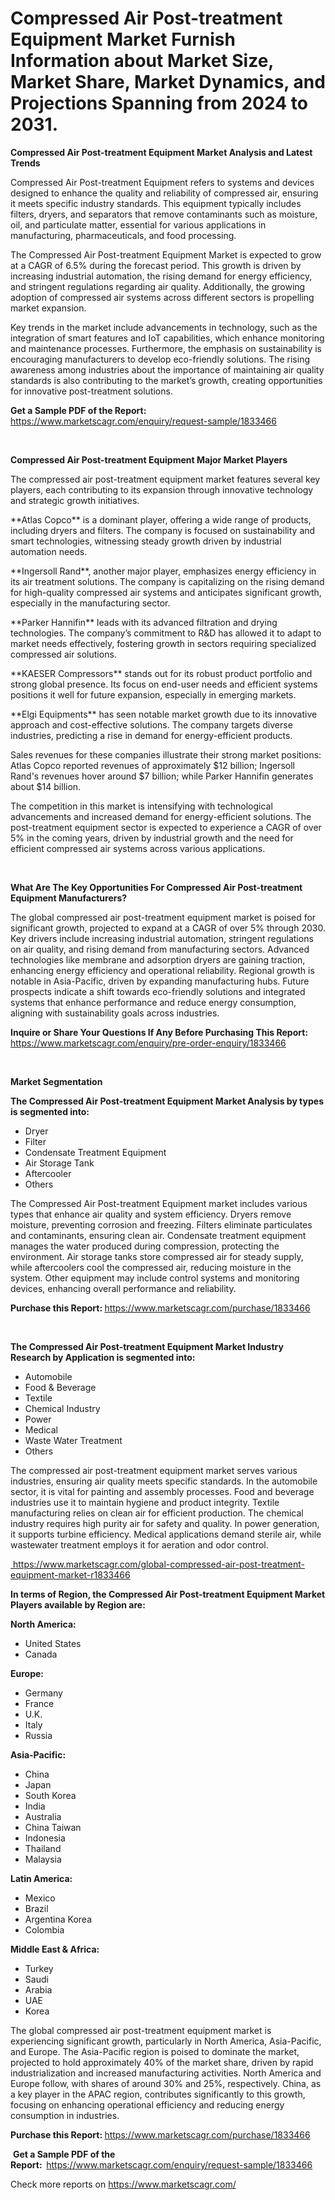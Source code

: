 <p><h1>Compressed Air Post-treatment Equipment Market Furnish Information about Market Size, Market Share, Market Dynamics, and Projections Spanning from 2024 to 2031.</h1></p><p><strong>Compressed Air Post-treatment Equipment Market Analysis and Latest Trends</strong></p>
<p><p>Compressed Air Post-treatment Equipment refers to systems and devices designed to enhance the quality and reliability of compressed air, ensuring it meets specific industry standards. This equipment typically includes filters, dryers, and separators that remove contaminants such as moisture, oil, and particulate matter, essential for various applications in manufacturing, pharmaceuticals, and food processing.</p><p>The Compressed Air Post-treatment Equipment Market is expected to grow at a CAGR of 6.5% during the forecast period. This growth is driven by increasing industrial automation, the rising demand for energy efficiency, and stringent regulations regarding air quality. Additionally, the growing adoption of compressed air systems across different sectors is propelling market expansion. </p><p>Key trends in the market include advancements in technology, such as the integration of smart features and IoT capabilities, which enhance monitoring and maintenance processes. Furthermore, the emphasis on sustainability is encouraging manufacturers to develop eco-friendly solutions. The rising awareness among industries about the importance of maintaining air quality standards is also contributing to the market’s growth, creating opportunities for innovative post-treatment solutions.</p></p>
<p><strong>Get a Sample PDF of the Report:&nbsp;</strong> <a href="https://www.marketscagr.com/enquiry/request-sample/1833466?utm_campaign=2008&utm_medium=2&utm_source=Github&utm_content=ia&utm_term=01012025&utm_id=compressed-air-post-treatment-equipment">https://www.marketscagr.com/enquiry/request-sample/1833466</a></p>
<p>&nbsp;</p>
<p><strong>Compressed Air Post-treatment Equipment Major Market Players</strong></p>
<p><p>The compressed air post-treatment equipment market features several key players, each contributing to its expansion through innovative technology and strategic growth initiatives. </p><p>**Atlas Copco** is a dominant player, offering a wide range of products, including dryers and filters. The company is focused on sustainability and smart technologies, witnessing steady growth driven by industrial automation needs.</p><p>**Ingersoll Rand**, another major player, emphasizes energy efficiency in its air treatment solutions. The company is capitalizing on the rising demand for high-quality compressed air systems and anticipates significant growth, especially in the manufacturing sector.</p><p>**Parker Hannifin** leads with its advanced filtration and drying technologies. The company’s commitment to R&D has allowed it to adapt to market needs effectively, fostering growth in sectors requiring specialized compressed air solutions.</p><p>**KAESER Compressors** stands out for its robust product portfolio and strong global presence. Its focus on end-user needs and efficient systems positions it well for future expansion, especially in emerging markets.</p><p>**Elgi Equipments** has seen notable market growth due to its innovative approach and cost-effective solutions. The company targets diverse industries, predicting a rise in demand for energy-efficient products.</p><p>Sales revenues for these companies illustrate their strong market positions: Atlas Copco reported revenues of approximately $12 billion; Ingersoll Rand's revenues hover around $7 billion; while Parker Hannifin generates about $14 billion. </p><p>The competition in this market is intensifying with technological advancements and increased demand for energy-efficient solutions. The post-treatment equipment sector is expected to experience a CAGR of over 5% in the coming years, driven by industrial growth and the need for efficient compressed air systems across various applications.</p></p>
<p>&nbsp;</p>
<p><strong>What Are The Key Opportunities For Compressed Air Post-treatment Equipment Manufacturers?</strong></p>
<p><p>The global compressed air post-treatment equipment market is poised for significant growth, projected to expand at a CAGR of over 5% through 2030. Key drivers include increasing industrial automation, stringent regulations on air quality, and rising demand from manufacturing sectors. Advanced technologies like membrane and adsorption dryers are gaining traction, enhancing energy efficiency and operational reliability. Regional growth is notable in Asia-Pacific, driven by expanding manufacturing hubs. Future prospects indicate a shift towards eco-friendly solutions and integrated systems that enhance performance and reduce energy consumption, aligning with sustainability goals across industries.</p></p>
<p><strong>Inquire or Share Your Questions If Any Before Purchasing This Report:</strong> <a href="https://www.marketscagr.com/enquiry/pre-order-enquiry/1833466?utm_campaign=2008&utm_medium=2&utm_source=Github&utm_content=ia&utm_term=01012025&utm_id=compressed-air-post-treatment-equipment">https://www.marketscagr.com/enquiry/pre-order-enquiry/1833466</a></p>
<p>&nbsp;</p>
<p><strong>Market Segmentation</strong></p>
<p><strong>The Compressed Air Post-treatment Equipment Market Analysis by types is segmented into:</strong></p>
<p><ul><li>Dryer</li><li>Filter</li><li>Condensate Treatment Equipment</li><li>Air Storage Tank</li><li>Aftercooler</li><li>Others</li></ul></p>
<p><p>The Compressed Air Post-treatment Equipment market includes various types that enhance air quality and system efficiency. Dryers remove moisture, preventing corrosion and freezing. Filters eliminate particulates and contaminants, ensuring clean air. Condensate treatment equipment manages the water produced during compression, protecting the environment. Air storage tanks store compressed air for steady supply, while aftercoolers cool the compressed air, reducing moisture in the system. Other equipment may include control systems and monitoring devices, enhancing overall performance and reliability.</p></p>
<p><strong>Purchase this Report:&nbsp;</strong><a href="https://www.marketscagr.com/purchase/1833466?utm_campaign=2008&utm_medium=2&utm_source=Github&utm_content=ia&utm_term=01012025&utm_id=compressed-air-post-treatment-equipment">https://www.marketscagr.com/purchase/1833466</a></p>
<p>&nbsp;</p>
<p><strong>The Compressed Air Post-treatment Equipment Market Industry Research by Application is segmented into:</strong></p>
<p><ul><li>Automobile</li><li>Food & Beverage</li><li>Textile</li><li>Chemical Industry</li><li>Power</li><li>Medical</li><li>Waste Water Treatment</li><li>Others</li></ul></p>
<p><p>The compressed air post-treatment equipment market serves various industries, ensuring air quality meets specific standards. In the automobile sector, it is vital for painting and assembly processes. Food and beverage industries use it to maintain hygiene and product integrity. Textile manufacturing relies on clean air for efficient production. The chemical industry requires high purity air for safety and quality. In power generation, it supports turbine efficiency. Medical applications demand sterile air, while wastewater treatment employs it for aeration and odor control.</p></p>
<p><a href="https://www.marketscagr.com/global-compressed-air-post-treatment-equipment-market-r1833466?utm_campaign=2008&utm_medium=2&utm_source=Github&utm_content=ia&utm_term=01012025&utm_id=compressed-air-post-treatment-equipment">&nbsp;https://www.marketscagr.com/global-compressed-air-post-treatment-equipment-market-r1833466</a></p>
<p><strong>In terms of Region, the Compressed Air Post-treatment Equipment Market Players available by Region are:</strong></p>
<p>
    <p> <strong> North America: </strong>
        <ul>
            <li>United States</li>
            <li>Canada</li>
        </ul>
        </p> 
    <p> <strong> Europe: </strong>
        <ul>
            <li>Germany</li>
            <li>France</li>
            <li>U.K.</li>
            <li>Italy</li>
            <li>Russia</li>
        </ul>
        </p> 
    <p> <strong> Asia-Pacific: </strong>
        <ul>
            <li>China</li>
            <li>Japan</li>
            <li>South Korea</li>
            <li>India</li>
            <li>Australia</li>
            <li>China Taiwan</li>
            <li>Indonesia</li>
            <li>Thailand</li>
            <li>Malaysia</li>
        </ul>
        </p> 
    <p> <strong> Latin America: </strong>
        <ul>
            <li>Mexico</li>
            <li>Brazil</li>
            <li>Argentina Korea</li>
            <li>Colombia</li>
        </ul>
        </p> 
    <p> <strong> Middle East & Africa: </strong>
        <ul>
            <li>Turkey</li>
            <li>Saudi</li>
            <li>Arabia</li>
            <li>UAE</li>
            <li>Korea</li>
        </ul>
    </p>
    </p>
<p><p>The global compressed air post-treatment equipment market is experiencing significant growth, particularly in North America, Asia-Pacific, and Europe. The Asia-Pacific region is poised to dominate the market, projected to hold approximately 40% of the market share, driven by rapid industrialization and increased manufacturing activities. North America and Europe follow, with shares of around 30% and 25%, respectively. China, as a key player in the APAC region, contributes significantly to this growth, focusing on enhancing operational efficiency and reducing energy consumption in industries.</p></p>
<p><strong>Purchase this Report: </strong><a href="https://www.marketscagr.com/purchase/1833466?utm_campaign=2008&utm_medium=2&utm_source=Github&utm_content=ia&utm_term=01012025&utm_id=compressed-air-post-treatment-equipment">https://www.marketscagr.com/purchase/1833466</a></p>
<p>&nbsp;<strong>Get a Sample PDF of the Report:&nbsp;&nbsp;</strong><a href="https://www.marketscagr.com/enquiry/request-sample/1833466?utm_campaign=2008&utm_medium=2&utm_source=Github&utm_content=ia&utm_term=01012025&utm_id=compressed-air-post-treatment-equipment">https://www.marketscagr.com/enquiry/request-sample/1833466</a></p>
<p><strong></strong></p>
<p>Check more reports on <a href="https://www.marketscagr.com/?utm_campaign=2008&utm_medium=2&utm_source=Github&utm_content=ia&utm_term=01012025&utm_id=compressed-air-post-treatment-equipment">https://www.marketscagr.com/</a></p>